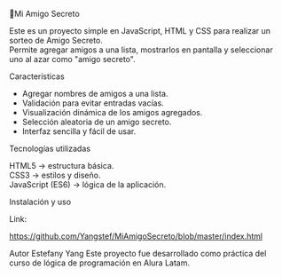 🎁Mi Amigo Secreto

Este es un proyecto simple en JavaScript, HTML y CSS para realizar un sorteo de Amigo Secreto.  
Permite agregar amigos a una lista, mostrarlos en pantalla y seleccionar uno al azar como "amigo secreto".


Características

- Agregar nombres de amigos a una lista.
- Validación para evitar entradas vacías.
- Visualización dinámica de los amigos agregados.
- Selección aleatoria de un amigo secreto.
- Interfaz sencilla y fácil de usar.


Tecnologías utilizadas

HTML5 → estructura básica.  
CSS3 → estilos y diseño.  
JavaScript (ES6) → lógica de la aplicación.  


Instalación y uso

Link:
  
  https://github.com/Yangstef/MiAmigoSecreto/blob/master/index.html

Autor
Estefany Yang
Este proyecto fue desarrollado como práctica del curso de lógica de programación en Alura Latam.
